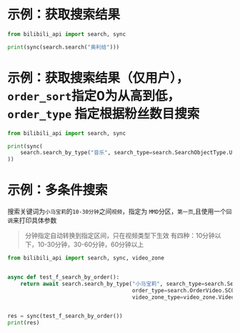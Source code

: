 # 示例：获取搜索结果

```python
from bilibili_api import search, sync

print(sync(search.search("奥利给")))
```

# 示例：获取搜索结果（仅用户），`order_sort`指定0为从高到低，`order_type` 指定根据粉丝数目搜索

```python
from bilibili_api import search, sync

print(sync(
    search.search_by_type("音乐", search_type=search.SearchObjectType.USER, order_type=search.OrderUser.FANS, order_sort=0)
))
```

# 示例：多条件搜索

搜索关键词为`小马宝莉`的`10-30分钟`之间`视频`，指定为 `MMD`分区，`第一页`,且使用一个`回调`来打印具体参数

> 分钟指定自动转换到指定区间，只在视频类型下生效 有四种：10分钟以下，10-30分钟，30-60分钟，60分钟以上

```python
from bilibili_api import search, sync, video_zone


async def test_f_search_by_order():
    return await search.search_by_type("小马宝莉", search_type=search.SearchObjectType.VIDEO,
                                       order_type=search.OrderVideo.SCORES, time_range=10,
                                       video_zone_type=video_zone.VideoZoneTypes.DOUGA_MMD, page=1, debug_param_func=print)


res = sync(test_f_search_by_order())
print(res)

```